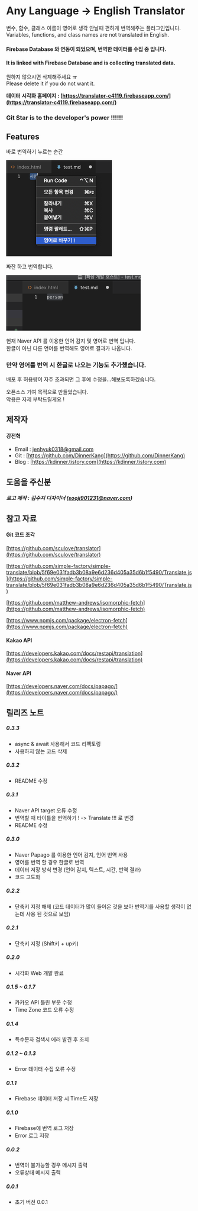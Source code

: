 # Any Language -> English Translator

변수, 함수, 클래스 이름이 영어로 생각 안날때 편하게 번역해주는 플러그인입니다.  
Variables, functions, and class names are not translated in English.

#### Firebase Database 와 연동이 되었으며, 번역한 데이터를 수집 중 입니다.
#### It is linked with Firebase Database and is collecting translated data.

원하지 않으시면 삭제해주세요 ㅠ  
Please delete it if you do not want it.

**데이터 시각화 홈페이지 : [https://translator-c4119.firebaseapp.com/](https://translator-c4119.firebaseapp.com/)**

### Git Star is to the developer's power !!!!!!

## Features

바로 번역하기 누르는 순간

![translate](/asset/translate.png)

짜잔 하고 번역합니다.

![translate](/asset/translate_1.png)

현재 Naver API 를 이용한 언어 감지 및 영어로 변역 입니다.  
한글이 아닌 다른 언어를 번역해도 영어로 결과가 나옵니다.  
### 만약 영어를 번역 시 한글로 나오는 기능도 추가했습니다.

배포 후 허용량이 자주 초과되면 그 후에 수정을...해보도록하겠습니다.

오픈소스 기여 목적으로 만들었습니다.  
악용은 자제 부탁드릴게요 !


## 제작자

#### 강전혁

- Email : jenhyuk0318@gmail.com
- Git : [https://github.com/DinnerKang](https://github.com/DinnerKang)
- Blog : [https://kdinner.tistory.com](https://kdinner.tistory.com)

## 도움을 주신분

##### 로고 제작 : 김수지 디자이너 (sooji901231@naver.com)

## 참고 자료

#### Git 코드 조각
[https://github.com/sculove/translator](https://github.com/sculove/translator)

[https://github.com/simple-factory/simple-translate/blob/5f69e031fadb3b08a9e6d236d405a35d6b1f5490/Translate.js](https://github.com/simple-factory/simple-translate/blob/5f69e031fadb3b08a9e6d236d405a35d6b1f5490/Translate.js)

[https://github.com/matthew-andrews/isomorphic-fetch](https://github.com/matthew-andrews/isomorphic-fetch)

[https://www.npmjs.com/package/electron-fetch](https://www.npmjs.com/package/electron-fetch)

#### Kakao API
[https://developers.kakao.com/docs/restapi/translation](https://developers.kakao.com/docs/restapi/translation)

#### Naver API
[https://developers.naver.com/docs/papago/](https://developers.naver.com/docs/papago/)

## 릴리즈 노트

##### 0.3.3
 - async & await 사용해서 코드 리팩토링
 - 사용하지 않는 코드 삭제

##### 0.3.2
 - README 수정

##### 0.3.1
 - Naver API target 오류 수정
 - 번역할 때 타이틀을 번역하기 ! -> Translate !!! 로 변경
 - README 수정

##### 0.3.0
 - Naver Papago 를 이용한 언어 감지, 언어 번역 사용
 - 영어를 번역 할 경우 한글로 번역
 - 데이터 저장 방식 변경 (언어 감지, 텍스트, 시간, 번역 결과)
 - 코드 고도화

##### 0.2.2
 - 단축키 지정 해제 (코드 데이터가 많이 들어온 것을 보아 번역기를 사용할 생각이 없는데 사용 된 것으로 보임)

##### 0.2.1
 - 단축키 지정 (Shift키 + up키)

##### 0.2.0
 - 시각화 Web 개발 완료

##### 0.1.5 ~ 0.1.7
 - 카카오 API 틀린 부분 수정
 - Time Zone 코드 오류 수정

##### 0.1.4
 - 특수문자 검색시 에러 발견 후 조치

##### 0.1.2 ~ 0.1.3
 - Error 데이터 수집 오류 수정

##### 0.1.1
 - Firebase 데이터 저장 시 Time도 저장

##### 0.1.0
- Firebase에 번역 로그 저장
- Error 로그 저장

##### 0.0.2
- 번역이 불가능할 경우 메시지 출력
- 오류상태 메시지 출력

##### 0.0.1
- 초기 버전 0.0.1



















